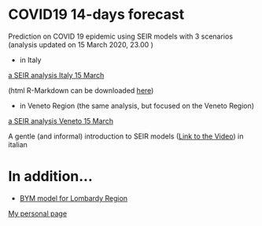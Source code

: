 # COVID19 14-days forecast
Prediction on COVID 19 epidemic using SEIR models with 3 scenarios
(analysis updated on 15 March 2020, 23.00 )
- in Italy

[a SEIR analysis Italy 15 March](draft_analysis_Italy_new.md)

(html R-Markdown can be downloaded [here](draft_analysis_Italy_html.Rmd))

- in Veneto Region (the same analysis, but focused on the Veneto Region)

[a SEIR analysis Veneto 15 March](draft_analysis_Veneto_new.md)


A gentle (and informal) introduction to SEIR models ([Link to the Video](https://cdnapisec.kaltura.com/index.php/extwidget/preview/partner_id/2203921/uiconf_id/38339202/entry_id/0_h8tbt3k6/embed/dynamic)) in italian   

# In addition... 

- [BYM model for Lombardy Region](\BYM_model\INLA_def.md)



[My personal page](https://paolin83.github.io)

